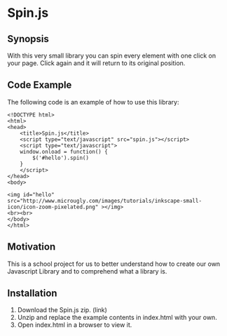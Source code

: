 # Spin.js
## Synopsis

With this very small library you can spin every element with one click on your page. Click again and it will return to its original position.

## Code Example

The following code is an example of how to use this library:
````
<!DOCTYPE html>
<html>
<head>
	<title>Spin.js</title>
	<script type="text/javascript" src="spin.js"></script>
	<script type="text/javascript">
	window.onload = function() {
		$('#hello').spin()
	}
	</script>
</head>
<body>

<img id="hello" src="http://www.microugly.com/images/tutorials/inkscape-small-icon/icon-zoom-pixelated.png" ></img>
<br><br>
</body>
</html>
````

## Motivation

This is a school project for us to better understand how to create our own Javascript Library and to comprehend what a library is.

## Installation

1. Download the Spin.js zip. (link)
2. Unzip and replace the example contents in index.html with your own.
3. Open index.html in a browser to view it.


